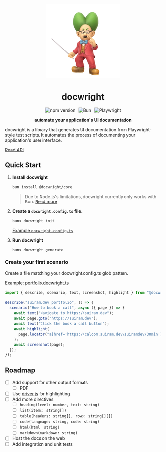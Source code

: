 
<div align="center">
    <img src="./docs/images/dr-wright.webp" alt="docwright demo" />
    <h1>docwright</h1>
    <div style="display: flex; gap: 10px; align-items: center; justify-content: center; margin: 10px 0;">
        <img src="https://img.shields.io/npm/v/@docwright/core?style=for-the-badge" alt="npm version" />
        <img src="https://img.shields.io/badge/Bun-%23000000.svg?style=for-the-badge&logo=bun&logoColor=white" alt="Bun" />
        <img src="https://img.shields.io/badge/-playwright-%232EAD33?style=for-the-badge&logo=playwright&logoColor=white" alt="Playwright" />
    </div>
    <p><b>automate your application's UI documentation</b></p>
</div>

docwright is a library that generates UI documentation from Playwright-style test scripts. It automates the process of documenting your application's user interface.

[Read API](./docs/api.md)

## Quick Start

1. **Install docwright**

    ```bash
    bun install @docwright/core
    ```

    > Due to Node.js's limitations, docwright currently only works with Bun. [Read more](#technical-details)

2. **Create a `docwright.config.ts` file.**

    ```bash
    bunx docwright init
    ```

    [Example `docwright.config.ts`](./examples/docwright.config.ts)

3. **Run docwright**

    ```bash
    bunx docwright generate
    ```

### Create your first scenario

Create a file matching your docwright.config.ts glob pattern.

Example: [portfolio.docwright.ts](./playground/portfolio.docwright.ts)

```typescript
import { describe, scenario, text, screenshot, highlight } from "@docwright/core";

describe("suiram.dev portfolio", () => {
  scenario("How to book a call", async ({ page }) => {
    await text("Navigate to https://suiram.dev");
    await page.goto("https://suiram.dev");
    await text("Click the book a call button");
    await highlight(
      page.locator("a[href='https://calcom.suiram.dev/suiramdev/30min']")
    );
    await screenshot(page);
  });
});
```

## Roadmap

- [ ] Add support for other output formats
    - [ ] PDF
- [ ] Use [driver.js](https://github.com/kamranahmedse/driver.js) for highlighting
- [ ] Add more directives
    - [ ] `heading(level: number, text: string)`
    - [ ] `list(items: string[])`
    - [ ] `table(headers: string[], rows: string[][])`
    - [ ] `code(language: string, code: string)`
    - [ ] `html(html: string)`
    - [ ] `markdown(markdown: string)`
- [ ] Host the docs on the web
- [ ] Add integration and unit tests